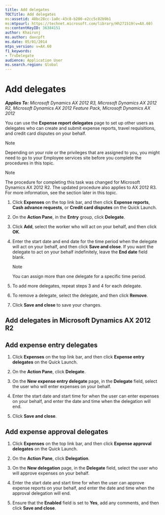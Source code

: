 ```yaml
---
title: Add delegates
TOCTitle: Add delegates
ms:assetid: 48bc28cc-1a0c-43c8-b200-e2cc5c82b9b1
ms:mtpsurl: https://technet.microsoft.com/library/Hh271519(v=AX.60)
ms:contentKeyID: 36384151
author: Khairunj
ms.author: daxcpft
ms.date: 05/01/2014
mtps_version: v=AX.60
f1_keywords:
- TrvDelegate
audience: Application User
ms.search.region: Global
---
```


# Add delegates 


_**Applies To:** Microsoft Dynamics AX 2012 R3, Microsoft Dynamics AX 2012 R2, Microsoft Dynamics AX 2012 Feature Pack, Microsoft Dynamics AX 2012_

You can use the **Expense report delegates** page to set up other users as delegates who can create and submit expense reports, travel requisitions, and credit card disputes on your behalf.


> [!NOTE]
> <P>Depending on your role or the privileges that are assigned to you, you might need to go to your Employee services site before you complete the procedures in this topic.</P>




> [!NOTE]
> <P>The procedure for completing this task was changed for Microsoft Dynamics AX 2012 R2. The updated procedure also applies to AX 2012 R3. For more information, see the section later in this topic.</P>



1.  Click **Expenses** on the top link bar, and then click **Expense reports**, **Cash advance requests**, or **Credit card disputes** on the Quick Launch.

2.  On the **Action Pane**, in the **Entry** group, click **Delegate**.

3.  Click **Add**, select the worker who will act on your behalf, and then click **OK**.

4.  Enter the start date and end date for the time period when the delegate will act on your behalf, and then click **Save and close**. If you want the delegate to act on your behalf indefinitely, leave the **End date** field blank.
    

    > [!NOTE]
    > <P>You can assign more than one delegate for a specific time period.</P>



5.  To add more delegates, repeat steps 3 and 4 for each delegate.

6.  To remove a delegate, select the delegate, and then click **Remove**.

7.  Click **Save and close** to save your changes.

## Add delegates in Microsoft Dynamics AX 2012 R2

## Add expense entry delegates

1.  Click **Expenses** on the top link bar, and then click **Expense entry delegates** on the Quick Launch.

2.  On the **Action Pane**, click **Delegate**.

3.  On the **New expense entry delegate** page, in the **Delegate** field, select the user who will enter expenses on your behalf.

4.  Enter the start date and start time for when the user can enter expenses on your behalf, and enter the date and time when the delegation will end.

5.  Click **Save and close**.

## Add expense approval delegates

1.  Click **Expenses** on the top link bar, and then click **Expense approval delegates** on the Quick Launch.

2.  On the **Action Pane**, click **Delegation**.

3.  On the **New delegation** page, in the **Delegate** field, select the user who will approve expenses on your behalf.

4.  Enter the start date and start time for when the user can approve expense reports on your behalf, and enter the date and time when the approval delegation will end.

5.  Ensure that the **Enabled** field is set to **Yes**, add any comments, and then click **Save and close**.

  


